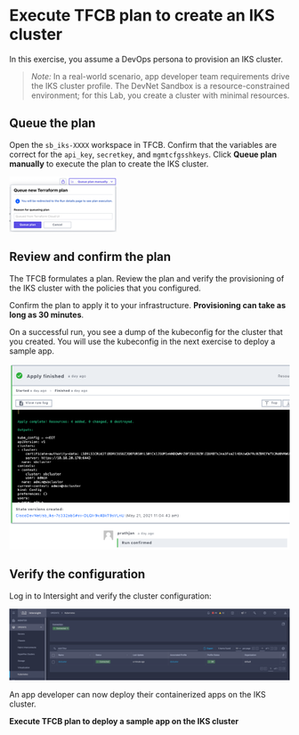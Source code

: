 # Execute TFCB plan to create an IKS cluster

In this exercise, you assume a DevOps persona to provision an IKS cluster. 

> *Note:* In a real-world scenario, app developer team requirements drive the IKS cluster profile. The DevNet Sandbox is a resource-constrained environment; for this Lab, you create a cluster with minimal resources.

## Queue the plan

Open the `sb_iks-XXXX` workspace in TFCB. Confirm that the variables are correct for the `api_key`, `secretkey`, and `mgmtcfgsshkeys`. Click **Queue plan manually** to execute the plan to create the IKS cluster.

![](https://github.com/kiskander/LC-hcloud-proposal/blob/main/08-intersight/intersight-03-ist-hello-iks-introduction/assets/images/Picture13.png?raw=true)

## Review and confirm the plan

The TFCB formulates a plan. Review the plan and verify the provisioning of the IKS cluster with the policies that you configured.

Confirm the plan to apply it to your infrastructure. **Provisioning can take as long as 30 minutes**.

On a successful run, you see a dump of the kubeconfig for the cluster that you created. You will use the kubeconfig in the next exercise to deploy a sample app. 

![](https://github.com/kiskander/LC-hcloud-proposal/blob/main/08-intersight/intersight-03-ist-hello-iks-introduction/assets/images/Picture21.png?raw=true)

## Verify the configuration

Log in to Intersight and verify the cluster configuration:

![](https://github.com/kiskander/LC-hcloud-proposal/blob/main/08-intersight/intersight-03-ist-hello-iks-introduction/assets/images/Picture22.png?raw=true)

An app developer can now deploy their containerized apps on the IKS cluster.

**Execute TFCB plan to deploy a sample app on the IKS cluster**
